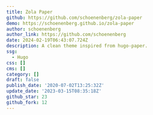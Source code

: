 ```yaml
---
title: Zola Paper
github: https://github.com/schoenenberg/zola-paper
demo: https://schoenenberg.github.io/zola-paper
author: schoenenberg
author_link: https://github.com/schoenenberg
date: 2024-02-19T06:43:07.724Z
description: A clean theme inspired from hugo-paper.
ssg:
  - Hugo
css: []
cms: []
category: []
draft: false
publish_date: '2020-07-02T13:25:32Z'
update_date: '2023-03-15T08:35:18Z'
github_star: 23
github_fork: 12
---
```

